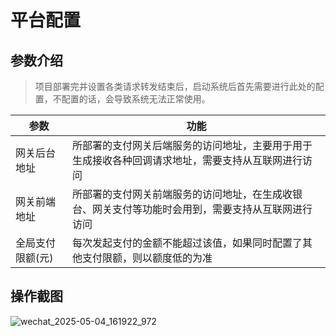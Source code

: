 # 平台配置

## 参数介绍
> 项目部署完并设置各类请求转发结束后，启动系统后首先需要进行此处的配置，不配置的话，会导致系统无法正常使用。

| 参数        | 功能                                                |
|-----------|---------------------------------------------------|
| 网关后台地址    | 所部署的支付网关后端服务的访问地址，主要用于用于生成接收各种回调请求地址，需要支持从互联网进行访问 |
| 网关前端地址    | 所部署的支付网关前端服务的访问地址，在生成收银台、网关支付等功能时会用到，需要支持从互联网进行访问 |
| 全局支付限额(元) | 每次发起支付的金额不能超过该值，如果同时配置了其他支付限额，则以额度低的为准            |                        



## 操作截图

![wechat_2025-05-04_161922_972](https://cdn.jsdmirror.com/gh/xxm1995/picx-images-hosting@master/20250504/wechat_2025-05-04_161922_972.361s8bmh0v.webp)
